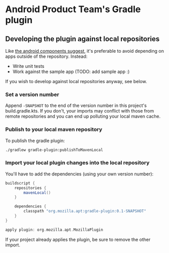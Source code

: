 # Android Product Team's Gradle plugin

## Developing the plugin against local repositories
Like [the android components suggest][components local], it's preferable to avoid depending on apps outside of the repository. Instead:
- Write unit tests
- Work against the sample app (TODO: add sample app :)

If you wish to develop against local repositories anyway, see below.

### Set a version number
Append `-SNAPSHOT` to the end of the version number in this project's build.gradle.kts. If you don't, your imports may conflict with those from remote repositories and you can end up polluting your local maven cache.

### Publish to your local maven repository
To publish the gradle plugin:
```sh
./gradlew gradle-plugin:publishToMavenLocal
```

### Import your local plugin changes into the local repository
You'll have to add the dependencies (using your own version number):
```groovy
buildscript {
    repositories {
        mavenLocal()
    }

    dependencies {
        classpath "org.mozilla.apt:gradle-plugin:0.1-SNAPSHOT"
    }
}

apply plugin: org.mozilla.apt.MozillaPlugin
```

If your project already applies the plugin, be sure to remove the other import.

[components local]: https://mozilla-mobile.github.io/android-components/contributing/testing-components-inside-app
